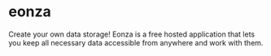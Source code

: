eonza
=====

Create your own data storage!  Eonza is a free hosted application that lets you keep all necessary data accessible from anywhere and work with them. 

